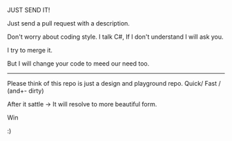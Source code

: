  JUST SEND IT!
 
 Just send a pull request with a description.
  
 Don't worry about coding style. 
 I talk C#,
 If I don't understand I will ask you.
 
 I try to merge it.
 
 But 
 I will change your code to meed our need too. 
 
----

Please think of this repo is just a design  and playground 
repo. Quick/ Fast / (and+- dirty)

After it sattle -> 
It will resolve to more
beautiful form.


Win

:)
 
 
 
 
